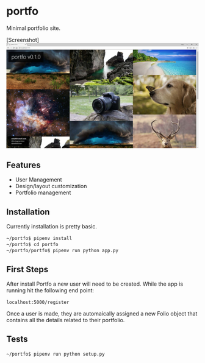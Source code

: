 # portfo

Minimal portfolio site.

[Screenshot]
![Portfo Screenshot](./portfo/static/site/readme_cover.jpg "Software Screenshot")

## Features

* User Management
* Design/layout customization
* Portfolio management

## Installation

Currently installation is pretty basic.

```
~/portfo$ pipenv install
~/portfo$ cd portfo
~/portfo/portfo$ pipenv run python app.py
```

## First Steps

After install Portfo a new user will need to be created.
While the app is running hit the following end point:

```
localhost:5000/register
```

Once a user is made, they are automaically assigned a new Folio object that contains all the details related to their portfolio.

## Tests

```
~/portfo$ pipenv run python setup.py
```